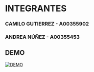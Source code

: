 # INTEGRANTES
### CAMILO GUTIERREZ - A00355902
### ANDREA NÚÑEZ - A00355453



## DEMO
[![DEMO](https://img.youtube.com/vi/4_z4D1JO3ik/0.jpg)](https://www.youtube.com/watch?v=4_z4D1JO3ik)
